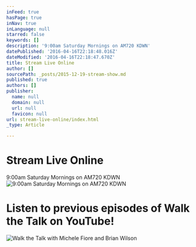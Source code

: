 ```yaml
---
inFeed: true
hasPage: true
inNav: true
inLanguage: null
starred: false
keywords: []
description: '9:00am Saturday Mornings on AM720 KDWN'
datePublished: '2016-04-16T22:18:48.016Z'
dateModified: '2016-04-16T22:18:47.670Z'
title: Stream Live Online
author: []
sourcePath: _posts/2015-12-19-stream-show.md
published: true
authors: []
publisher:
  name: null
  domain: null
  url: null
  favicon: null
url: stream-live-online/index.html
_type: Article

---
```

# Stream Live Online

9:00am Saturday Mornings on AM720 KDWN
![9:00am Saturday Mornings on AM720 KDWN](https://the-grid-user-content.s3-us-west-2.amazonaws.com/a4a17122-c081-4005-aa48-7bf330660465.png)

# Listen to previous episodes of Walk the Talk on YouTube!
![Walk the Talk with Michele Fiore and Brian Wilson](https://s3-us-west-2.amazonaws.com/the-grid-img/p/fabe2e16ce24e5b19a7e5418db73ac3f27d4444a.png)